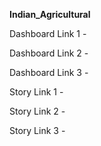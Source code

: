 **Indian_Agricultural**

Dashboard Link 1 - 

Dashboard Link 2 - 

Dashboard Link 3 - 

Story Link 1 - 

Story Link 2 - 

Story Link 3 - 
